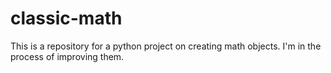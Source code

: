 # classic-math
This is a repository for a python project on creating math objects. I'm in the process of improving them.
